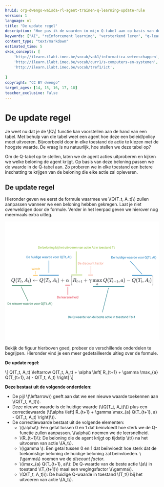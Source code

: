 ```yaml
---
hruid: org-dwengo-waisda-rl-agent-trainen-q-learning-update-rule
version: 1
language: nl
title: "De update regel"
description: "Hoe pas ik de waarden in mijn Q-tabel aan op basis van de beloning."
keywords: ["AI", "reïnforcement learning", "versterkend leren", "q-learning", "q-tabel"]
content_type: "text/markdown"
estimated_time: 5
skos_concepts: [
    'http://ilearn.ilabt.imec.be/vocab/vak1/informatica-wetenschappen', 
    'http://ilearn.ilabt.imec.be/vocab/curr1/s-computers-en-systemen',
    'http://ilearn.ilabt.imec.be/vocab/tref1/ict',

]
copyright: "CC BY dwengo"
target_ages: [14, 15, 16, 17, 18]
teacher_exclusive: False
---
```


# De update regel

Je weet nu dat je de \\(Q\\) functie kan voorstellen aan de hand van een tabel. Met behulp van die tabel weet een agent hoe deze een beleid/policy moet uitvoeren. Bijvoorbeeld door in elke toestand de actie te kiezen met de hoogste waarde. De vraag is nu natuurlijk, hoe stellen we deze tabel op?

Om de Q-tabel op te stellen, laten we de agent acties uitproberen en kijken we welke beloning de agent krijgt. Op basis van deze beloning passen we de waarde in de Q-tabel aan. Zo proberen we in elke toestand een betere inschatting te krijgen van de beloning die elke actie zal opleveren. 

## De update regel

Hieronder geven we eerst de formule waarmee we \\(Q(T_t, A_t)\\) zullen aanpassen wanneer we een beloning hebben gekregen. Laat je niet overweldigen door de formule. Verder in het leerpad geven we hierover nog meermaals extra uitleg.

 ![](img/update_function_explained.png)


Bekijk de figuur hierboven goed, probeer de verschillende onderdelen te begrijpen. Hieronder vind je een meer gedetailleerde uitleg over de formule. 

**De update regel:**

\\[
  Q(T_t, A_t) \leftarrow Q(T_t, A_t) + \alpha  \left[ R_{t+1} + \gamma \max_{a} Q(T_{t+1}, a) - Q(T_t, A_t) \right]
\\]

**Deze bestaat uit de volgende onderdelen:**

* De pijl \\(\leftarrow\\) geeft aan dat we een nieuwe waarde toekennen aan \\(Q(T_t, A_t)\\).
* Deze nieuwe waarde is de huidige waarde (\\(Q(T_t, A_t)\\)) plus een correctiewaarde (\\(\alpha  \left[ R_{t+1} + \gamma \max_{a} Q(T_{t+1}, a) - Q(T_t, A_t) \right]\\)).
* De correctiewaarde bestaat uit de volgende elementen:
  - \\(\alpha\\): Een getal tussen 0 en 1 dat beïnvloedt hoe sterk we de Q-functie zullen aanpassen. \\(\alpha\\) noemen we de leersnelheid.
  - \\(R_{t+1}\\): De beloning die de agent krijgt op tijdstip \\(t\\) na het uitvoeren van actie \\(A_t\\).
  - \\(\gamma \\): Een getal tussen 0 en 1 dat beïnvloedt hoe sterk dat de toekomstige beloning de huidige beloning zal beïnvloeden. \\(\gamma\\) noemen we de *discount factor*.
  - \\(\max_{a} Q(T_{t+1}, a)\\): De Q-waarde van de beste actie \\(a\\) in toestand \\(T_{t+1}\\) maal een wegingsfactor \\(\gamma\\).
  - \\(Q(T_t, A_t)\\): De huidige Q-waarde in toestand \\(T_t\\) bij het uitvoeren van actie \\(A_t\\).

 